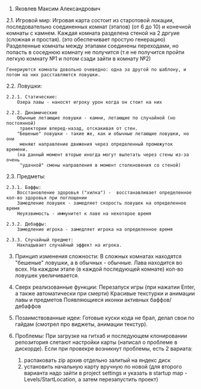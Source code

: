 1. Яковлев Максим Александрович

2.1. Игровой мир:
	Игровая карта состоит из старотовой локации, последовательно соединенных 
	комнат (этапов) (от 6 до 10) и конечной комнаты с камнем.
	Каждая комната разделена стеной на 2 дргуие (сложная и простая). (это обеспечивает простую генерацию)
	Разделенные комнаты между этапами соединены переходами, но попасть в соседнюю комнату не получится
	(т.е не получится пройти легкую комнату №1 и потом сзади зайти в комнату №2)
	
 	Генериуются комнаты довольно очеведно: одна за другой по шаблону, и потом на них расставляются ловушки.


2.2. Ловушки:

	2.2.1. Статические:
		Озера лавы - наносят игроку урон когда он стоит на них

	2.2.2. Динамические
		Обычные летающие ловушки - камни, летающие по случайной (но постоянной)
		 траектории вперед-назад, отскакивая от стен.
		"Бешеные" ловушки - такие же, как и обычные летающие ловушки, но они
		 меняют направление движения через определенный промежуток времени.
		(на данный момент вторые иногда могут вылетать через стены из-за очень
		 "удачной" смены направления в момент столкновения со стеной)


2.3. Предметы:

	2.3.1. Баффы:
		Восстановление здоровья ("хилка") -  восстанавливает определенное кол-во здоровья при поглощении
		Замедление ловушек - замедляет скорость ловушек на определенное время
		Неуязвимость - иммунитет к лаве на некоторое время
	
	2.3.2. Дебаффы:
		Замедление игрока - замедляет игрока на определенное время

	2.3.3. Случайный предмет:
		Накладывает случайный эффект на игрока.


3. Принцип изменения сложности:
	В сложных комнатах находятся "бешеные" ловушки, а в обычных - обычные. Лава находится во всех.
	На каждом этапе (в каждой последующей комнате) кол-во ловушек увеличивается.


4. Сверх реализованные функции:
	Перезапуск игры (при нажатии Enter, а также автоматически при смерти)
	Красивые текстурки и анимации лавы и предметов
	Появляющиеся иконки активных баффов/дебаффов


5. Позаимствованные идеи:
	Готовые куски кода не брал, делал свои по гайдам (смотрел про виджеты, анимации текстур).


6. Проблемы:
	При загрузке на гитхаб и последующем клонировании репозитория слетают настройки карты 
	(написал о проблеме в дискорде). Если при провекре возникнут проблемы, есть 2 вариата:
	1. распаковать zip архив отдельно залитый на яндекс диск
	2. установить начальную карту вручную по новой
	(для второго варианта надо зайти в project settings и указать в startup map - Levels/StartLocation,
	а затем перезапустить проект)